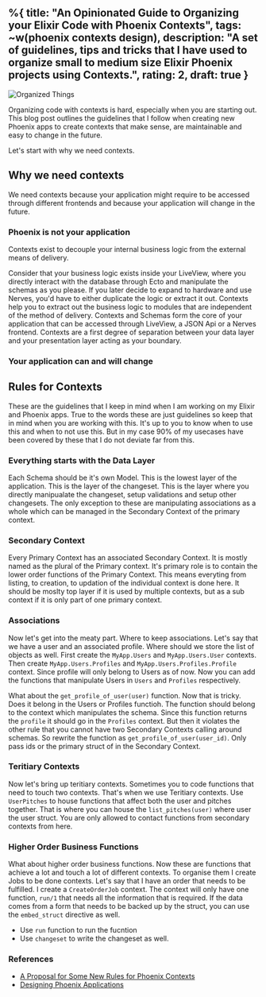 %{
  title: "An Opinionated Guide to Organizing your Elixir Code with Phoenix Contexts",
  tags: ~w(phoenix contexts design),
  description: "A set of guidelines, tips and tricks that I have used to organize small to medium size Elixir Phoenix projects using Contexts.",
  rating: 2,
  draft: true
}
---

![Organized Things](/images/organized-things.jpeg)

Organizing code with contexts is hard, especially when you are starting out. This blog post outlines the guidelines that I follow when creating new Phoenix apps to create contexts that make sense, are maintainable and easy to change in the future.

Let's start with why we need contexts.

## Why we need contexts
We need contexts because your application might require to be accessed through different frontends and because your application will change in the future.

### Phoenix is not your application
Contexts exist to decouple your internal business logic from the external means of delivery. 

Consider that your business logic exists inside your LiveView, where you directly interact with the database through Ecto and manipulate the schemas as you please. If you later decide to expand to hardware and use Nerves, you'd have to either duplicate the logic or extract it out. Contexts help you to extract out the business logic to modules that are independent of the method of delivery. Contexts and Schemas form the core of your application that can be accessed through LiveView, a JSON Api or a Nerves frontend. Contexts are a first degree of separation between your data layer and your presentation layer acting as your boundary.

### Your application can and will change

## Rules for Contexts
These are the guidelines that I keep in mind when I am working on my Elixir and Phoenix apps. True to the words these are just guidelines so keep that in mind when you are working with this. It's up to you to know when to use this and when to not use this. But in my case 90% of my usecases have been covered by these that I do not deviate far from this.


### Everything starts with the Data Layer
Each Schema should be it's own Model. This is the lowest layer of the application. This is the layer of the changeset. This is the layer where you directly manipualate the changeset, setup validations and setup other changesets. The only exception to these are manipulating associations as a whole which can be managed in the Secondary Context of the primary context.

### Secondary Context
Every Primary Context has an associated Secondary Context. It is mostly named as the plural of the Primary context. It's primary role is to contain the lower order functions of the Primary Context. This means everyting from listing, to creation, to updation of the individual context is done here. It should be moslty top layer if it is used by multiple contexts, but as a sub context if it is only part of one primary context.

### Associations
Now let's get into the meaty part. Where to keep associations. Let's say that we have a user and an associated profile. Where should we store the list of objects as well. First create the `MyApp.Users` and `MyApp.Users.User` contexts. Then create `MyApp.Users.Profiles` and `MyApp.Users.Profiles.Profile` context. Since profile will only belong to Users as of now. Now you can add the functions that manipulate Users in `Users` and `Profiles` respectively.

What about the `get_profile_of_user(user)` function. Now that is tricky. Does it belong in the Users or Profiles functioh. The function should belong to the context which manipulates the schema. Since this function returns the `profile` it should go in the `Profiles` context. But then it violates the other rule that you cannot have two Secondary Contexts calling around schemas. So rewrite the function as `get_profile_of_user(user_id)`. Only pass ids or the primary struct of in the Secondary Context.

### Teritiary Contexts
Now let's bring up teritiary contexts. Sometimes you to code functions that need to touch two contexts. That's when we use Teritiary contexts. Use `UserPitches` to house functions that affect both the user and pitches together. That is where you can house the `list_pitches(user)` where user the user struct. You are only allowed to contact functions from secondary contexts from here.

### Higher Order Business Functions
What about higher order business functions. Now these are functions that achieve a lot and touch a lot of different contexts. To organise them I create Jobs to be done contexts. Let's say that I have an order that needs to be fulfilled. I create a `CreateOrderJob` context. The context will only have one function, `run/1` that needs all the information that is required. If the data comes from a form that needs to be backed up by the struct, you can use the `embed_struct` directive as well.

- Use `run` function to run the fucntion
- Use `changeset` to write the changeset as well.

### References
 - [A Proposal for Some New Rules for Phoenix Contexts](https://devonestes.com/a-proposal-for-context-rules)
 - [Designing Phoenix Applications]()
